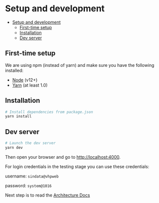 # Setup and development

- [Setup and development](#setup-and-development)
  - [First-time setup](#first-time-setup)
  - [Installation](#installation)
  - [Dev server](#dev-server)

## First-time setup

We are using npm (instead of yarn) and make sure you have the following installed:

- [Node](https://nodejs.org/en/) (v12+)
- [Yarn](https://yarnpkg.com/lang/en/docs/install/) (at least 1.0)

## Installation

```bash
# Install dependencies from package.json
yarn install
```

## Dev server

```bash
# Launch the dev server
yarn dev
```

Then open your browser and go to [http://localhost:4000](http://localhost:4000).

For login credentials in the testing stage you can use these credentials:

username: `sindata@vhpweb`

password: `system@1016`

Next step is to read the [Architecture Docs](architecture.md)
